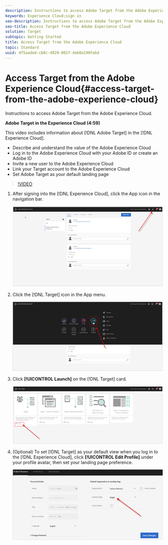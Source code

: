 ```yaml
---
description: Instructions to access Adobe Target from the Adobe Experience Cloud.
keywords: Experience Cloud;sign in
seo-description: Instructions to access Adobe Target from the Adobe Experience Cloud.
seo-title: Access Target from the Adobe Experience Cloud
solution: Target
subtopic: Getting Started
title: Access Target from the Adobe Experience Cloud
topic: Standard
uuid: df5aaded-cb8c-4929-801f-deb0a190febd
---
```


# Access Target from the Adobe Experience Cloud{#access-target-from-the-adobe-experience-cloud}

Instructions to access Adobe Target from the Adobe Experience Cloud.

**Adobe Target in the Experience Cloud (4:59)**

This video includes information about [!DNL Adobe Target] in the [!DNL Experience Cloud].

* Describe and understand the value of the Adobe Experience Cloud 
* Log in to the Adobe Experience Cloud with your Adobe ID or create an Adobe ID 
* Invite a new user to the Adobe Experience Cloud 
* Link your Target account to the Adobe Experience Cloud 
* Set Adobe Target as your default landing page

>[!VIDEO](https://www.youtube.com/watch?v=7lwYrYC7vdM) 

1. After signing into the [!DNL Experience Cloud], click the App icon in the navigation bar.

   ![](assets/appmenu.png)

1. Click the [!DNL Target] icon in the App menu.

   ![](assets/appmenu-target.png)

1. Click **[!UICONTROL Launch]** on the [!DNL Target] card.

   ![](assets/target-launch.png)

1. (Optional) To set [!DNL Target] as your default view when you log in to the [!DNL Experience Cloud], click **[!UICONTROL Edit Profile]** under your profile avatar, then set your landing page preference.

   ![](assets/pagepref.png)

